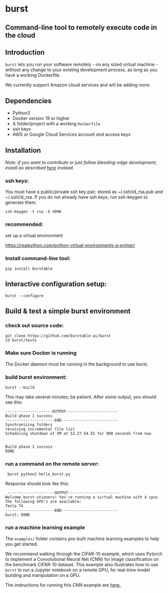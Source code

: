 # burst
## Command-line tool to remotely execute code in the cloud

## Introduction

`burst` lets you run your software remotely - on any sized virtual machine - without any change to your existing development process, as long as you have a working Dockerfile.

We currently support Amazon cloud services and will be adding more.

## Dependencies

* Python3 
* Docker version 19 or higher
* A folder/project with a working `Dockerfile`
* ssh keys
* AWS or Google Cloud Services account and access keys

## Installation 

_Note: if you want to contribute or just follow bleeding-edge development, install as described [here](https://github.com/burstable-ai/burst/wiki/Contributing-To-Burst) instead._

### ssh keys:
You must have a public/private ssh key pair, stored as ~/.ssh/id_rsa.pub and ~/.ssh/id_rsa.  If you do not already have ssh keys, run ssh-keygen to generate them.

    ssh-keygen -t rsa -b 4096

### recommended: 
set up a virtual environment 

https://realpython.com/python-virtual-environments-a-primer/

### Install command-line tool:

    pip install burstable

## Interactive configuration setup:

    burst --configure

## Build & test a simple burst environment

### check out source code:

    git clone https://github.com/burstable-ai/burst
    cd burst/tests

### Make sure Docker is running
The Docker daemon must be running in the background to use burst.

### build burst environment:

    burst --build

This may take several minutes; be patient. After some output, 
you should see this: 

    ---------------------OUTPUT-----------------------
    Build phase 1 success
    ----------------------END-------------------------
    Synchronizing folders
    receiving incremental file list
    Scheduling shutdown of VM at 52.27.54.55 for 900 seconds from now
    
    
    Build phase 2 success
    DONE

 
 ### run a command on the remote server:
 
     burst python3 hello_burst.py
 
Response should look like this:
 
     ---------------------OUTPUT-----------------------                                                         
    Welcome burst-utioners! You're running a virtual machine with 4 cpus
    The following GPU's are available:
    Tesla T4
    ----------------------END-------------------------
    burst: DONE 


 ### run a machine learning example
 
The `examples/` folder contains pre-built machine learning examples to help you get started.  

We recommend walking through the CIFAR-10 example, which uses Pytorch to implement a Convolutional Neural Net (CNN) for image classification on the benchmark CIFAR-10 dataset.  This example also illustrates how to use `burst` to run a Jupyter notebook on a remote GPU, for real-time model building and manipulation on a GPU.

The instructions for running this CNN example are [here.](examples/cifar10/README.md)
